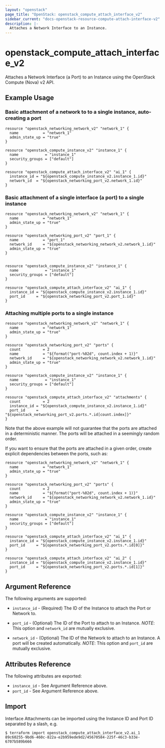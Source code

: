 ```yaml
---
layout: "openstack"
page_title: "OpenStack: openstack_compute_attach_interface_v2"
sidebar_current: "docs-openstack-resource-compute-attach-interface-v2"
description: |-
  Attaches a Network Interface to an Instance.
---
```


# openstack\_compute\_attach_interface_v2

Attaches a Network Interface (a Port) to an Instance using the OpenStack
Compute (Nova) v2 API.

## Example Usage

### Basic attachment of a network to to a single instance, auto-creating a port

```hcl
resource "openstack_networking_network_v2" "network_1" {
  name           = "network_1"
  admin_state_up = "true"
}

resource "openstack_compute_instance_v2" "instance_1" {
  name            = "instance_1"
  security_groups = ["default"]
}

resource "openstack_compute_attach_interface_v2" "ai_1" {
  instance_id = "${openstack_compute_instance_v2.instance_1.id}"
  network_id  = "${openstack_networking_port_v2.network_1.id}"
}

```

### Basic attachment of a single interface (a port) to a single instance

```hcl
resource "openstack_networking_network_v2" "network_1" {
  name           = "network_1"
  admin_state_up = "true"
}

resource "openstack_networking_port_v2" "port_1" {
  name           = "port_1"
  network_id     = "${openstack_networking_network_v2.network_1.id}"
  admin_state_up = "true"
}


resource "openstack_compute_instance_v2" "instance_1" {
  name            = "instance_1"
  security_groups = ["default"]
}

resource "openstack_compute_attach_interface_v2" "ai_1" {
  instance_id = "${openstack_compute_instance_v2.instance_1.id}"
  port_id     = "${openstack_networking_port_v2.port_1.id}"
}

```

### Attaching multiple ports to a single instance

```hcl
resource "openstack_networking_network_v2" "network_1" {
  name           = "network_1"
  admin_state_up = "true"
}

resource "openstack_networking_port_v2" "ports" {
  count          = 2
  name           = "${format("port-%02d", count.index + 1)}"
  network_id     = "${openstack_networking_network_v2.network_1.id}"
  admin_state_up = "true"
}

resource "openstack_compute_instance_v2" "instance_1" {
  name            = "instance_1"
  security_groups = ["default"]
}

resource "openstack_compute_attach_interface_v2" "attachments" {
  count          = 2
  instance_id = "${openstack_compute_instance_v2.instance_1.id}"
  port_id     = "${openstack_networking_port_v2.ports.*.id[count.index]}"
}
```

Note that the above example will not guarantee that the ports are attached in
a deterministic manner. The ports will be attached in a seemingly random
order.

If you want to ensure that the ports are attached in a given order, create
explicit dependencies between the ports, such as:

```hcl
resource "openstack_networking_network_v2" "network_1" {
  name           = "network_1"
  admin_state_up = "true"
}

resource "openstack_networking_port_v2" "ports" {
  count          = 2
  name           = "${format("port-%02d", count.index + 1)}"
  network_id     = "${openstack_networking_network_v2.network_1.id}"
  admin_state_up = "true"
}

resource "openstack_compute_instance_v2" "instance_1" {
  name            = "instance_1"
  security_groups = ["default"]
}

resource "openstack_compute_attach_interface_v2" "ai_1" {
  instance_id = "${openstack_compute_instance_v2.instance_1.id}"
  port_id     = "${openstack_networking_port_v2.ports.*.id[0]}"
}

resource "openstack_compute_attach_interface_v2" "ai_2" {
  instance_id = "${openstack_compute_instance_v2.instance_1.id}"
  port_id     = "${openstack_networking_port_v2.ports.*.id[1]}"
}
```


## Argument Reference

The following arguments are supported:

* `instance_id` - (Required) The ID of the Instance to attach the Port or Network to.

* `port_id` - (Optional) The ID of the Port to attach to an Instance.
   _NOTE_: This option and `network_id` are mutually exclusive.

* `network_id` - (Optional) The ID of the Network to attach to an Instance. A port will be created automatically.
   _NOTE_: This option and `port_id` are mutually exclusive.


## Attributes Reference

The following attributes are exported:

* `instance_id` - See Argument Reference above.
* `port_id` - See Argument Reference above.

## Import

Interface Attachments can be imported using the Instance ID and Port ID
separated by a slash, e.g.

```
$ terraform import openstack_compute_attach_interface_v2.ai_1 89c60255-9bd6-460c-822a-e2b959ede9d2/45670584-225f-46c3-b33e-6707b589b666
```
